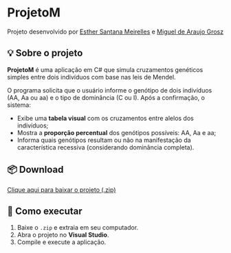 # ProjetoM

Projeto desenvolvido por [Esther Santana Meirelles](https://github.com/ttetricas) e [Miguel de Araujo Grosz](https://github.com/miguelgrosz)

## 💡 Sobre o projeto

**ProjetoM** é uma aplicação em C# que simula cruzamentos genéticos simples entre dois indivíduos com base nas leis de Mendel.

O programa solicita que o usuário informe o genótipo de dois indivíduos (AA, Aa ou aa) e o tipo de dominância (C ou I). Após a confirmação, o sistema:

- Exibe uma **tabela visual** com os cruzamentos entre alelos dos indivíduos;
- Mostra a **proporção percentual** dos genótipos possíveis: AA, Aa e aa;
- Informa quais genótipos resultam ou não na manifestação da característica recessiva (considerando dominância completa).

## 📦 Download

 [Clique aqui para baixar o projeto (.zip)](https://ttetricas.github.io/ProjetoM/dist/ProjetoM.zip)

## 🚀 Como executar

1. Baixe o `.zip` e extraia em seu computador.
2. Abra o projeto no **Visual Studio**.
3. Compile e execute a aplicação.